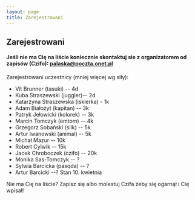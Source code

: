 ```yaml
---
layout: page
title: Zarejestrowani
---
```


## Zarejestrowani

#### Jeśli nie ma Cię na liście koniecznie skontaktuj sie z organizatorem od zapisów (Czifo): palaska@poczta.onet.pl

Zarejestrowani uczestnicy (mniej więcej wg siły):

- Vít Brunner (tasuki) -- 4d
- Kuba Straszewski (juggler)-- 2d
- Katarzyna Straszewska (iskierka) - 1k
- Adam Białożyt (kapitan) -- 3k
- Patryk Jełowicki (kolorek) -- 3k
- Marcin Tomczyk (emtom) -- 4k
- Grzegorz Sobański (silk) -- 5k
- Artur Iwanowski (animal) -- 5k
- Michał Mazur -- 10k
- Robert Cylwik -- 15k
- Jacek Chroboczek (czifo) -- 20k
- Monika Sas-Tomczyk -- ?
- Sylwia Barcicka (pasqda) -- ?
- Artur Barcicki --?
Stan 10. kwietnia

Nie ma Cię na liście?  Zapisz się albo molestuj Czifa żeby się ogarnął i Cię wpisał!

